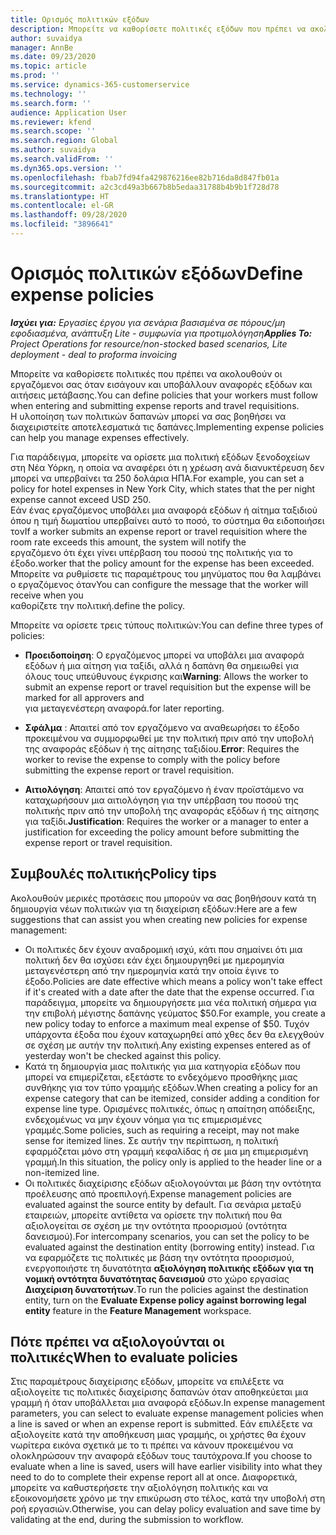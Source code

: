 ```yaml
---
title: Ορισμός πολιτικών εξόδων
description: Μπορείτε να καθορίσετε πολιτικές εξόδων που πρέπει να ακολουθούν οι εργαζόμενοι σας όταν εισάγουν και υποβάλλουν αναφορές εξόδων και αιτήσεις μετάβασης.
author: suvaidya
manager: AnnBe
ms.date: 09/23/2020
ms.topic: article
ms.prod: ''
ms.service: dynamics-365-customerservice
ms.technology: ''
ms.search.form: ''
audience: Application User
ms.reviewer: kfend
ms.search.scope: ''
ms.search.region: Global
ms.author: suvaidya
ms.search.validFrom: ''
ms.dyn365.ops.version: ''
ms.openlocfilehash: fbab7fd94fa429876216ee82b716da8d847fb01a
ms.sourcegitcommit: a2c3cd49a3b667b8b5edaa31788b4b9b1f728d78
ms.translationtype: HT
ms.contentlocale: el-GR
ms.lasthandoff: 09/28/2020
ms.locfileid: "3896641"
---
```

# <a name="define-expense-policies"></a><span data-ttu-id="73b54-103">Ορισμός πολιτικών εξόδων</span><span class="sxs-lookup"><span data-stu-id="73b54-103">Define expense policies</span></span>

<span data-ttu-id="73b54-104">_**Ισχύει για:** Εργασίες έργου για σενάρια βασισμένα σε πόρους/μη εφοδιασμένα, ανάπτυξη Lite - συμφωνία για προτιμολόγηση_</span><span class="sxs-lookup"><span data-stu-id="73b54-104">_**Applies To:** Project Operations for resource/non-stocked based scenarios, Lite deployment - deal to proforma invoicing_</span></span>

<span data-ttu-id="73b54-105">Μπορείτε να καθορίσετε πολιτικές που πρέπει να ακολουθούν οι εργαζόμενοι σας όταν εισάγουν και υποβάλλουν αναφορές εξόδων και αιτήσεις μετάβασης.</span><span class="sxs-lookup"><span data-stu-id="73b54-105">You can define policies that your workers must follow when entering and submitting expense reports and travel requisitions.</span></span>         
<span data-ttu-id="73b54-106">Η υλοποίηση των πολιτικών δαπανών μπορεί να σας βοηθήσει να διαχειριστείτε αποτελεσματικά τις δαπάνες.</span><span class="sxs-lookup"><span data-stu-id="73b54-106">Implementing expense policies can help you manage expenses effectively.</span></span>         

<span data-ttu-id="73b54-107">Για παράδειγμα, μπορείτε να ορίσετε μια πολιτική εξόδων ξενοδοχείων στη Νέα Υόρκη, η οποία να αναφέρει ότι η χρέωση ανά διανυκτέρευση δεν μπορεί να υπερβαίνει τα 250 δολάρια ΗΠΑ.</span><span class="sxs-lookup"><span data-stu-id="73b54-107">For example, you can set a policy for hotel expenses in New York City, which states that the per night expense cannot exceed USD 250.</span></span>       
<span data-ttu-id="73b54-108">Εάν ένας εργαζόμενος υποβάλει μια αναφορά εξόδων ή αίτημα ταξιδιού όπου η τιμή δωματίου υπερβαίνει αυτό το ποσό, το σύστημα θα ειδοποιήσει τον</span><span class="sxs-lookup"><span data-stu-id="73b54-108">If a worker submits an expense report or travel requisition where the room rate exceeds this amount, the system will notify the</span></span>         
<span data-ttu-id="73b54-109">εργαζόμενο ότι έχει γίνει υπέρβαση του ποσού της πολιτικής για το έξοδο.</span><span class="sxs-lookup"><span data-stu-id="73b54-109">worker that the policy amount for the expense has been exceeded.</span></span> <span data-ttu-id="73b54-110">Μπορείτε να ρυθμίσετε τις παραμέτρους του μηνύματος που θα λαμβάνει ο εργαζόμενος όταν</span><span class="sxs-lookup"><span data-stu-id="73b54-110">You can configure the message that the worker will receive when you</span></span>        
<span data-ttu-id="73b54-111">καθορίζετε την πολιτική.</span><span class="sxs-lookup"><span data-stu-id="73b54-111">define the policy.</span></span>      
        
<span data-ttu-id="73b54-112">Μπορείτε να ορίσετε τρεις τύπους πολιτικών:</span><span class="sxs-lookup"><span data-stu-id="73b54-112">You can define three types of policies:</span></span>         
        
- <span data-ttu-id="73b54-113">**Προειδοποίηση**: Ο εργαζόμενος μπορεί να υποβάλει μια αναφορά εξόδων ή μια αίτηση για ταξίδι, αλλά η δαπάνη θα σημειωθεί για όλους τους υπεύθυνους έγκρισης και</span><span class="sxs-lookup"><span data-stu-id="73b54-113">**Warning**: Allows the worker to submit an expense report or travel requisition but the expense will be marked for all approvers and</span></span>         
  <span data-ttu-id="73b54-114">για μεταγενέστερη αναφορά.</span><span class="sxs-lookup"><span data-stu-id="73b54-114">for later reporting.</span></span>        

- <span data-ttu-id="73b54-115">**Σφάλμα** : Απαιτεί από τον εργαζόμενο να αναθεωρήσει το έξοδο προκειμένου να συμμορφωθεί με την πολιτική πριν από την υποβολή της αναφοράς εξόδων ή της αίτησης ταξιδίου.</span><span class="sxs-lookup"><span data-stu-id="73b54-115">**Error**: Requires the worker to revise the expense to comply with the policy before submitting the expense report or travel requisition.</span></span>        
 
 - <span data-ttu-id="73b54-116">**Αιτιολόγηση**: Απαιτεί από τον εργαζόμενο ή έναν προϊστάμενο να καταχωρήσουν μια αιτιολόγηση για την υπέρβαση του ποσού της πολιτικής πριν από την υποβολή της αναφοράς εξόδων ή της αίτησης για ταξίδι.</span><span class="sxs-lookup"><span data-stu-id="73b54-116">**Justification**: Requires the worker or a manager to enter a justification for exceeding the policy amount before submitting the expense report or travel requisition.</span></span>        

## <a name="policy-tips"></a><span data-ttu-id="73b54-117">Συμβουλές πολιτικής</span><span class="sxs-lookup"><span data-stu-id="73b54-117">Policy tips</span></span>
<span data-ttu-id="73b54-118">Ακολουθούν μερικές προτάσεις που μπορούν να σας βοηθήσουν κατά τη δημιουργία νέων πολιτικών για τη διαχείριση εξόδων:</span><span class="sxs-lookup"><span data-stu-id="73b54-118">Here are a few suggestions that can assist you when creating new policies for expense management:</span></span> 

- <span data-ttu-id="73b54-119">Οι πολιτικές δεν έχουν αναδρομική ισχύ, κάτι που σημαίνει ότι μια πολιτική δεν θα ισχύσει εάν έχει δημιουργηθεί με ημερομηνία μεταγενέστερη από την ημερομηνία κατά την οποία έγινε το έξοδο.</span><span class="sxs-lookup"><span data-stu-id="73b54-119">Policies are date effective which means a policy won't take effect if it's created with a date after the date that the expense occurred.</span></span> <span data-ttu-id="73b54-120">Για παράδειγμα, μπορείτε να δημιουργήσετε μια νέα πολιτική σήμερα για την επιβολή μέγιστης δαπάνης γεύματος $50.</span><span class="sxs-lookup"><span data-stu-id="73b54-120">For example, you create a new policy today to enforce a maximum meal expense of $50.</span></span> <span data-ttu-id="73b54-121">Τυχόν υπάρχοντα έξοδα που έχουν καταχωρηθεί από χθες δεν θα ελεγχθούν σε σχέση με αυτήν την πολιτική.</span><span class="sxs-lookup"><span data-stu-id="73b54-121">Any existing expenses entered as of yesterday won't be checked against this policy.</span></span>
- <span data-ttu-id="73b54-122">Κατά τη δημιουργία μιας πολιτικής για μια κατηγορία εξόδων που μπορεί να επιμερίζεται, εξετάστε το ενδεχόμενο προσθήκης μιας συνθήκης για τον τύπο γραμμής εξόδων.</span><span class="sxs-lookup"><span data-stu-id="73b54-122">When creating a policy for an expense category that can be itemized, consider adding a condition for expense line type.</span></span> <span data-ttu-id="73b54-123">Ορισμένες πολιτικές, όπως η απαίτηση απόδειξης, ενδεχομένως να μην έχουν νόημα για τις επιμερισμένες γραμμές.</span><span class="sxs-lookup"><span data-stu-id="73b54-123">Some policies, such as requiring a receipt, may not make sense for itemized lines.</span></span> <span data-ttu-id="73b54-124">Σε αυτήν την περίπτωση, η πολιτική εφαρμόζεται μόνο στη γραμμή κεφαλίδας ή σε μια μη επιμερισμένη γραμμή.</span><span class="sxs-lookup"><span data-stu-id="73b54-124">In this situation, the policy only is applied to the header line or a non-itemized line.</span></span> 
- <span data-ttu-id="73b54-125">Οι πολιτικές διαχείρισης εξόδων αξιολογούνται με βάση την οντότητα προέλευσης από προεπιλογή.</span><span class="sxs-lookup"><span data-stu-id="73b54-125">Expense management policies are evaluated against the source entity by default.</span></span> <span data-ttu-id="73b54-126">Για σενάρια μεταξύ εταιρειών, μπορείτε αντίθετα να ορίσετε την πολιτική που θα αξιολογείται σε σχέση με την οντότητα προορισμού (οντότητα δανεισμού).</span><span class="sxs-lookup"><span data-stu-id="73b54-126">For intercompany scenarios, you can set the policy to be evaluated against the destination entity (borrowing entity) instead.</span></span> <span data-ttu-id="73b54-127">Για να εφαρμόζετε τις πολιτικές με βάση την οντότητα προορισμού, ενεργοποιήστε τη δυνατότητα **αξιολόγηση πολιτικής εξόδων για τη νομική οντότητα δυνατότητας δανεισμού** στο χώρο εργασίας **Διαχείριση δυνατοτήτων**.</span><span class="sxs-lookup"><span data-stu-id="73b54-127">To run the policies against the destination entity, turn on the **Evaluate Expense policy against borrowing legal entity** feature in the **Feature Management** workspace.</span></span>

## <a name="when-to-evaluate-policies"></a><span data-ttu-id="73b54-128">Πότε πρέπει να αξιολογούνται οι πολιτικές</span><span class="sxs-lookup"><span data-stu-id="73b54-128">When to evaluate policies</span></span>

<span data-ttu-id="73b54-129">Στις παραμέτρους διαχείρισης εξόδων, μπορείτε να επιλέξετε να αξιολογείτε τις πολιτικές διαχείρισης δαπανών όταν αποθηκεύεται μια γραμμή ή όταν υποβάλλεται μια αναφορά εξόδων.</span><span class="sxs-lookup"><span data-stu-id="73b54-129">In expense management parameters, you can select to evaluate expense management policies when a line is saved or when an expense report is submitted.</span></span> <span data-ttu-id="73b54-130">Εάν επιλέξετε να αξιολογείτε κατά την αποθήκευση μιας γραμμής, οι χρήστες θα έχουν νωρίτερα εικόνα σχετικά με το τι πρέπει να κάνουν προκειμένου να ολοκληρώσουν την αναφορά εξόδων τους ταυτόχρονα.</span><span class="sxs-lookup"><span data-stu-id="73b54-130">If you choose to evaluate when a line is saved, users will have earlier visibility into what they need to do to complete their expense report all at once.</span></span> <span data-ttu-id="73b54-131">Διαφορετικά, μπορείτε να καθυστερήσετε την αξιολόγηση πολιτικής και να εξοικονομήσετε χρόνο με την επικύρωση στο τέλος, κατά την υποβολή στη ροή εργασιών.</span><span class="sxs-lookup"><span data-stu-id="73b54-131">Otherwise, you can delay policy evaluation and save time by validating at the end, during the submission to workflow.</span></span>

